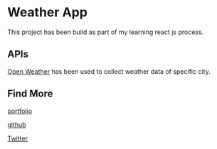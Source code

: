 # Weather App
This project has been build as part of my learning react js process.

## APIs
[Open Weather](https://openweathermap.org/ 'open weather') has been used to collect weather data of specific city.



## Find More
[portfolio](https://dev-nechir.netlify.app/ 'dev Nechir')

[github](https://github.com/Nechir-89 'dev Nechir github')

[Twitter](https://twitter.com/Nechir89 'dev Nechir Twitter')